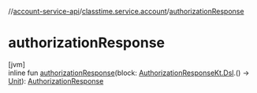 //[account-service-api](../../index.md)/[classtime.service.account](index.md)/[authorizationResponse](authorization-response.md)

# authorizationResponse

[jvm]\
inline fun [authorizationResponse](authorization-response.md)(block: [AuthorizationResponseKt.Dsl](-authorization-response-kt/-dsl/index.md).() -&gt; [Unit](https://kotlinlang.org/api/latest/jvm/stdlib/kotlin/-unit/index.html)): [AuthorizationResponse](-authorization-response/index.md)

